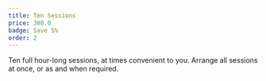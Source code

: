 ```yaml
---
title: Ten Sessions
price: 380.0
badge: Save 5%
order: 2
---
```


Ten full hour-long sessions, at times convenient to you. Arrange all sessions at once, or as and when required.
